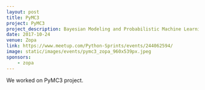 ```yaml
---
layout: post
title: PyMC3
project: PyMC3
project_description: Bayesian Modeling and Probabilistic Machine Learning with Theano
date: 2017-10-24
venue: Zopa
link: https://www.meetup.com/Python-Sprints/events/244062594/
image: static/images/events/pymc3_zopa_960x539px.jpeg
sponsors: 
    - zopa
---
```


We worked on PyMC3 project.